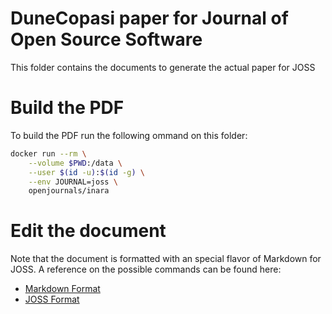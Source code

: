# DuneCopasi paper for Journal of Open Source Software

This folder contains the documents to generate the actual paper for JOSS

# Build the PDF

To build the PDF run the following ommand on this folder:

```bash
docker run --rm \
    --volume $PWD:/data \
    --user $(id -u):$(id -g) \
    --env JOURNAL=joss \
    openjournals/inara
```

# Edit the document

Note that the document is formatted with an special flavor of Markdown for JOSS. A reference on the possible commands can be found here:

* [Markdown Format](https://www.markdownguide.org/)
* [JOSS Format](https://joss.readthedocs.io/en/latest/submitting.html#how-should-my-paper-be-formatted)
